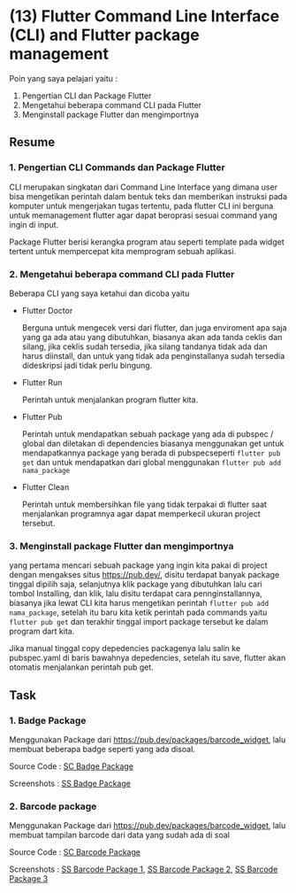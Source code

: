 # (13) Flutter Command Line Interface (CLI) and Flutter package management

Poin yang saya pelajari yaitu : 
1. Pengertian CLI dan Package Flutter
2. Mengetahui beberapa command CLI pada Flutter 
3. Menginstall package Flutter dan mengimportnya

## Resume 

### 1. Pengertian CLI Commands dan Package Flutter

CLI merupakan singkatan dari Command Line Interface yang dimana user bisa mengetikan perintah dalam bentuk teks dan memberikan instruksi pada komputer untuk mengerjakan tugas tertentu, pada flutter CLI ini berguna untuk memanagement flutter agar dapat beroprasi sesuai command yang ingin di input.

Package Flutter berisi kerangka program atau seperti template pada widget tertent untuk mempercepat kita memprogram sebuah aplikasi.

### 2. Mengetahui beberapa command CLI pada Flutter 

Beberapa CLI yang saya ketahui dan dicoba yaitu 

- Flutter Doctor 
  
  Berguna untuk mengecek versi dari flutter, dan juga enviroment apa saja yang ga ada atau yang dibutuhkan, biasanya akan ada tanda ceklis dan silang, jika ceklis sudah tersedia, jika silang tandanya tidak ada dan harus diinstall, dan untuk yang tidak ada penginstallanya sudah tersedia dideskripsi jadi tidak perlu bingung.

- Flutter Run  
  
  Perintah untuk menjalankan program flutter kita.

- Flutter Pub
  
  Perintah untuk mendapatkan sebuah package yang ada di pubspec / global dan diletakan di dependencies biasanya menggunakan get untuk mendapatkannya package yang berada di pubspecseperti `flutter pub get` dan untuk mendapatkan dari global menggunakan `flutter pub add nama_package`

- Flutter Clean
  
  Perintah untuk membersihkan file yang tidak terpakai di flutter saat menjalankan programnya agar dapat memperkecil ukuran project tersebut.

### 3. Menginstall package Flutter dan mengimportnya

yang pertama mencari sebuah package yang ingin kita pakai di project dengan mengakses situs https://pub.dev/, disitu terdapat banyak package tinggal dipilih saja, selanjutnya klik package yang dibutuhkan lalu cari tombol Installing, dan klik, lalu disitu terdapat cara pennginstallannya, biasanya jika lewat CLI kita harus mengetikan perintah `flutter pub add nama_package`, setelah itu baru kita ketik perintah pada commands yaitu `flutter pub get` dan terakhir tinggal import package tersebut ke dalam program dart kita.

Jika manual tinggal copy depedencies packagenya lalu salin ke pubspec.yaml  di baris bawahnya depedencies, setelah itu save, flutter akan otomatis menjalankan perintah pub get.

## Task

### 1. Badge Package

Menggunakan Package dari https://pub.dev/packages/barcode_widget, lalu membuat beberapa badge seperti yang ada disoal.

Source Code : [SC Badge Package](praktikum/flutter_badges/)

Screenshots : [SS Badge Package](screenshots/ss_package%20badge.png)

### 2. Barcode package

Menggunakan Package dari https://pub.dev/packages/barcode_widget, lalu membuat tampilan barcode dari data yang sudah ada di soal

Source Code : [SC Barcode Package](praktikum/flutter_barcode/)

Screenshots : [SS Barcode Package 1](screenshots/SS_package%20barcode1.png), [SS Barcode Package 2](screenshots/SS_package%20barcode2.png), [SS Barcode Package 3](screenshots/SS_package%20barcode3.png)


